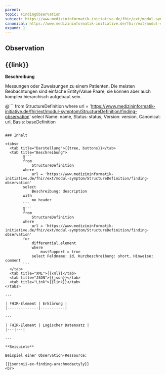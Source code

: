 ```yaml
---
parent: 
topic: FindingObservation
subject: https://www.medizininformatik-initiative.de/fhir/ext/modul-symptom/StructureDefinition/finding-observation
canonical: https://www.medizininformatik-initiative.de/fhir/ext/modul-symptom/StructureDefinition/finding-observation
expand: 1
---
```


## Observation

## {{link}}

**Beschreibung**

Messungen oder Zuweisungen zu einem Patienten. Die meisten Beobachtungen sind einfache Entity/Value Paare, sie können aber auch komplex hierarchisch aufgebaut sein.

@```
from 
    StructureDefinition 
where 
    url = 'https://www.medizininformatik-initiative.de/fhir/ext/modul-symptom/StructureDefinition/finding-observation' 
select 
    Name: name, Status: status, Version: version, Canonical: url, Basis: baseDefinition
```

### Inhalt

<tabs>
  <tab title="Darstellung">{{tree, buttons}}</tab>
  <tab title="Beschreibung"> 
        @```
        from
	        StructureDefinition
        where
	        url = 'https://www.medizininformatik-initiative.de/fhir/ext/modul-symptom/StructureDefinition/finding-observation'
        select
	        Beschreibung: description
        with
            no header
        ```
        @```
        from 
            StructureDefinition 
        where 
            url = 'https://www.medizininformatik-initiative.de/fhir/ext/modul-symptom/StructureDefinition/finding-observation' 
        for 
            differential.element 
            where 
                mustSupport = true 
            select Feldname: id, Kurzbeschreibung: short, Hinweise: comment
        ```
  </tab>
  <tab title="XML">{{xml}}</tab>
  <tab title="JSON">{{json}}</tab>
  <tab title="Link">{{link}}</tab>
</tabs>

---

| FHIR-Element | Erklärung |
|--------------|-----------|

---

| FHIR-Element | Logischer Datensatz |
|---|---|

---

**Beispiele**

Beispiel einer Observation-Ressource:

{{json:mii-ex-finding-arachnodactyly}}
<br>
